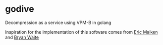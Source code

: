 # godive
Decompression as a service using VPM-B in golang

Inspiration for the implementation of this software comes from
[Eric Maiken](http://decompression.org/maiken/home.htm)  and [Bryan Waite](https://github.com/bwait)
